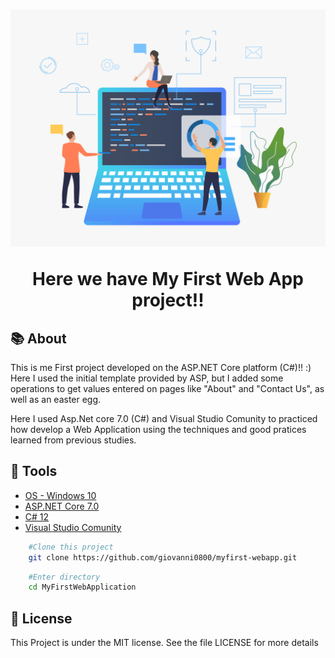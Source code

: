 ﻿<h1 align="center">
	<img src="wwwroot/img/access_web.jpg" />
	<p> Here we have My First Web App project!!</p>
</h1>

## 📚 About

This is me First project developed on the ASP.NET Core platform (C#)!! :)<br />
Here I used the initial template provided by ASP, but I added some operations to get values entered on
pages like "About" and "Contact Us", as well as an easter egg.

Here I used Asp.Net core 7.0 (C#) and Visual Studio Comunity to practiced how develop a Web Application using
the techniques and good pratices learned from previous studies.

## 🔨 Tools

- [OS - Windows 10](https://www.microsoft.com/pt-br/software-download/windows10)
- [ASP.NET Core 7.0](https://learn.microsoft.com/pt-br/aspnet/core/release-notes/aspnetcore-7.0?view=aspnetcore-7.0)
- [C# 12](https://learn.microsoft.com/pt-br/dotnet/csharp/whats-new/csharp-12)
- [Visual Studio Comunity](https://visualstudio.microsoft.com/pt-br/downloads/)

```bash
    #Clone this project
    git clone https://github.com/giovanni0800/myfirst-webapp.git
```

```bash
    #Enter directory
    cd MyFirstWebApplication
```

## 📖 License
This Project is under the MIT license. See the file LICENSE
for more details
